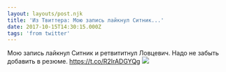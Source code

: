 ```yaml
---
layout: layouts/post.njk
title: 'Из Твиттера: Мою запись лайкнул Ситник...'
date: 2017-10-15T14:30:15.000Z
tags: 'from twitter'
---
```



Мою запись лайкнул Ситник и ретвититнул Ловцевич. Надо не забыть добавить в резюме. https://t.co/R2IrADGYQg
  <img src="https://pbs.twimg.com/media/DML44e9X4AEzRSy.png" />
